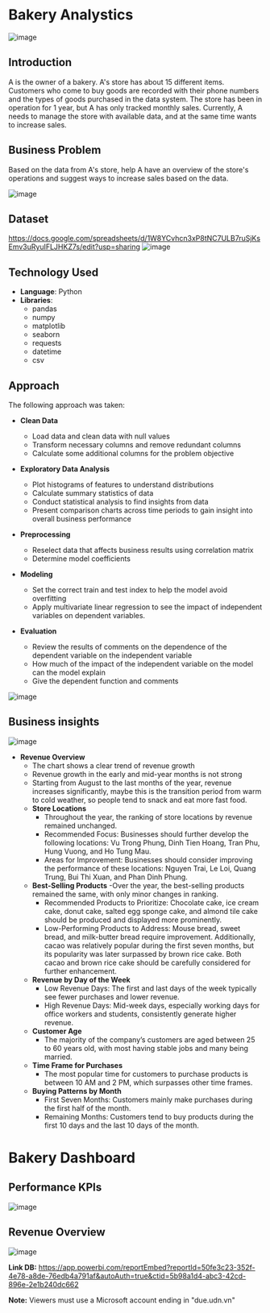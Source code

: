 # Bakery Analystics
![image](https://github.com/user-attachments/assets/1db3bcaa-ae27-4bc0-a212-65b3d77f1357)

## Introduction

A is the owner of a bakery.
A's store has about 15 different items.
Customers who come to buy goods are recorded with their phone numbers and the types of goods purchased in the data system.
The store has been in operation for 1 year, but A has only tracked monthly sales.
Currently, A needs to manage the store with available data, and at the same time wants to increase sales.
## Business Problem

Based on the data from A's store, help A have an overview of the store's operations and suggest ways to increase sales based on the data.

![image](https://github.com/user-attachments/assets/7aa45436-4a74-49be-a526-3fc847749226)

## Dataset
https://docs.google.com/spreadsheets/d/1W8YCvhcn3xP8tNC7ULB7ruSjKsEmv3uRyuIFLJHKZ7s/edit?usp=sharing
![image](https://github.com/user-attachments/assets/b74cc551-5ec6-4ad5-a1f0-ca7199d9a5d6)

## Technology Used
- **Language**: Python
- **Libraries**:
  - pandas
  - numpy
  - matplotlib
  - seaborn
  - requests
  - datetime
  - csv
## Approach

The following approach was taken:
- **Clean Data**
  - Load data and clean data with null values
  - Transform necessary columns and remove redundant columns
  - Calculate some additional columns for the problem objective
                                                                                               
- **Exploratory Data Analysis**
  - Plot histograms of features to understand distributions
  - Calculate summary statistics of data
  - Conduct statistical analysis to find insights from data
  - Present comparison charts across time periods to gain insight into overall business performance

- **Preprocessing**
  - Reselect data that affects business results using correlation matrix
  - Determine model coefficients

- **Modeling**
  - Set the correct train and test index to help the model avoid overfitting
  - Apply multivariate linear regression to see the impact of independent variables on dependent variables.

- **Evaluation**
  - Review the results of comments on the dependence of the dependent variable on the independent variable
  - How much of the impact of the independent variable on the model can the model explain
  - Give the dependent function and comments

![image](https://github.com/user-attachments/assets/1b0fa80b-0cbd-4546-b156-09d75d39a7e9)
## Business insights
![image](https://github.com/user-attachments/assets/93de16a2-2ae6-4bc4-a562-897e7985eb24)

- **Revenue Overview**
  - The chart shows a clear trend of revenue growth
  - Revenue growth in the early and mid-year months is not strong
  - Starting from August to the last months of the year, revenue increases significantly, maybe this is the transition period from warm to cold weather, so people tend to snack and eat more fast food.
  - **Store Locations**
    - Throughout the year, the ranking of store locations by revenue remained unchanged.
    - Recommended Focus: Businesses should further develop the following locations: Vu Trong Phung, Dinh Tien Hoang, Tran Phu, Hung Vuong, and Ho Tung Mau.
    - Areas for Improvement: Businesses should consider improving the performance of these locations: Nguyen Trai, Le Loi, Quang Trung, Bui Thi Xuan, and Phan Dinh Phung.
  - **Best-Selling Products**
    -Over the year, the best-selling products remained the same, with only minor changes in ranking.
    - Recommended Products to Prioritize: Chocolate cake, ice cream cake, donut cake, salted egg sponge cake, and almond tile cake should be produced and displayed more prominently.
    - Low-Performing Products to Address: Mouse bread, sweet bread, and milk-butter bread require improvement. Additionally, cacao was relatively popular during the first seven months, but its popularity was later surpassed by brown rice cake. Both cacao and brown rice cake should be carefully considered for further enhancement. 
  - **Revenue by Day of the Week**
    - Low Revenue Days: The first and last days of the week typically see fewer purchases and lower revenue.
    - High Revenue Days: Mid-week days, especially working days for office workers and students, consistently generate higher revenue.
  - **Customer Age**
    - The majority of the company’s customers are aged between 25 to 60 years old, with most having stable jobs and many being married.
  - **Time Frame for Purchases**
    - The most popular time for customers to purchase products is between 10 AM and 2 PM, which surpasses other time frames.
  - **Buying Patterns by Month**
    - First Seven Months: Customers mainly make purchases during the first half of the month.
    - Remaining Months: Customers tend to buy products during the first 10 days and the last 10 days of the month.
# Bakery Dashboard
## Performance KPIs
![image](https://github.com/user-attachments/assets/aa1a2f58-3cbb-4df5-b960-4d60298e12b1)

## Revenue Overview
![image](https://github.com/user-attachments/assets/617df1e5-3c6e-4011-b8cb-4268c2708e03)

**Link DB:** https://app.powerbi.com/reportEmbed?reportId=50fe3c23-352f-4e78-a8de-76edb4a791af&autoAuth=true&ctid=5b98a1d4-abc3-42cd-896e-2e1b240dc662

**Note:** Viewers must use a Microsoft account ending in "due.udn.vn"
